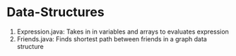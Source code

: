 # Data-Structures
1. Expression.java: Takes in in variables and arrays to evaluates expression
2. Friends.java: Finds shortest path between friends in a graph data structure
